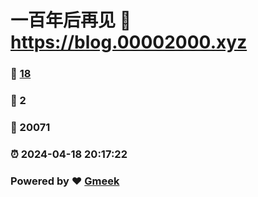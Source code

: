 # 一百年后再见 :link: https://blog.00002000.xyz 
### :page_facing_up: [18](https://blog.00002000.xyz/tag.html) 
### :speech_balloon: 2 
### :hibiscus: 20071 
### :alarm_clock: 2024-04-18 20:17:22 
### Powered by :heart: [Gmeek](https://github.com/Meekdai/Gmeek)
